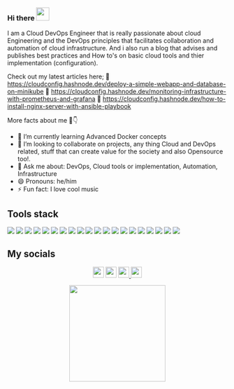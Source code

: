 ### Hi there <img src="https://raw.githubusercontent.com/MartinHeinz/MartinHeinz/master/wave.gif" width="30px">

I am a Cloud DevOps Engineer that is really passionate about cloud Engineering and the DevOps principles that facilitates collaboration and automation of cloud infrastructure. And i also run a blog that advises and publishes best practices and How to's on basic cloud tools and thier implementation (configuration).

Check out my latest articles here;
🎯 https://cloudconfig.hashnode.dev/deploy-a-simple-webapp-and-database-on-minikube
🎯 https://cloudconfig.hashnode.dev/monitoring-infrastructure-with-prometheus-and-grafana
🎯 https://cloudconfig.hashnode.dev/how-to-install-nginx-server-with-ansible-playbook

More facts about me 🤗👇

- 🌱 I’m currently learning Advanced Docker concepts
- 👯 I’m looking to collaborate on projects, any thing Cloud and DevOps related, stuff that can create value for the society and also Opensource too!.
- 💬 Ask me about: DevOps, Cloud tools or implementation, Automation, Infrastructure 
- 😄 Pronouns: he/him
- ⚡ Fun fact: I love cool music

## Tools stack
![](https://img.shields.io/badge/Cloud-AWS-informational?style=flat&logo=amazon-aws&logoColor=white&color=2bbc8a)
![](https://img.shields.io/badge/Cloud-GCP-informational?style=flat&logo=google-cloud&logoColor=white&color=2bbc8a)
![](https://img.shields.io/badge/Code-Python-informational?style=flat&logo=python&logoColor=white&color=2bbc8a)
![](https://img.shields.io/badge/Database-MongoDB/Mongoose-informational?style=flat&logo=mongodb&logoColor=white&color=2bbc8a)
![](https://img.shields.io/badge/Database-SQL-informational?style=flat&logo=sql&logoColor=white&color=2bbc8a)
![](https://img.shields.io/badge/VCS-Git-informational?style=flat&logo=git&logoColor=white&color=2bbc8a)
![](https://img.shields.io/badge/Hub-Github-informational?style=flat&logo=github&logoColor=white&color=2bbc8a)
![](https://img.shields.io/badge/OS-Linux-informational?style=flat&logo=linux&logoColor=white&color=2bbc8a)
![](https://img.shields.io/badge/Linux-Ubuntu-informational?style=flat&logo=ubuntu&logoColor=white&color=2bbc8a)
![](https://img.shields.io/badge/Shell-Bash-informational?style=flat&logo=gnu-bash&logoColor=white&color=2bbc8a)
![](https://img.shields.io/badge/IaC-CloudFormation-informational?style=flat&logo=Cloudformation&logoColor=white&color=2bbc8a)
![](https://img.shields.io/badge/CI/CD-Jenkins-informational?style=flat&logo=jenkins&logoColor=white&color=2bbc8a)
![](https://img.shields.io/badge/CI/CD-CircleCI-informational?style=flat&logo=circleci&logoColor=white&color=2bbc8a)
![](https://img.shields.io/badge/Configuration_Management-Ansible-informational?style=flat&logo=ansible&logoColor=white&color=2bbc8a)
![](https://img.shields.io/badge/Reverse_Proxy/Web_Server-Nginx-informational?style=flat&logo=nginx&logoColor=white&color=2bbc8a)
![](https://img.shields.io/badge/Monitoring-Prometheus-informational?style=flat&logo=prometheus&logoColor=white&color=2bbc8a)
![](https://img.shields.io/badge/Metric_Dashboard-Grafana-informational?style=flat&logo=grafana&logoColor=white&color=2bbc8a)
![](https://img.shields.io/badge/Container_Runtime-Docker-informational?style=flat&logo=docker&logoColor=white&color=2bbc8a)
![](https://img.shields.io/badge/Ordchestration_Tool-Kubernetes-informational?style=flat&logo=kubernetes&logoColor=white&color=2bbc8a)
![](https://img.shields.io/badge/Backend-Django-informational?style=flat&logo=Django&logoColor=white&color=2bbc8a)

## My socials
<p align="center">
  <a href="https://twitter.com/Josh_bolten"><img src="https://img.shields.io/badge/twitter-%231DA1F2.svg?&style=for-the-badge&logo=twitter&logoColor=white" height=25></a> 
  <a href="https://hashnode.com/@CloudCODER"><img src="https://img.shields.io/badge/hashnode-%2312100E.svg?&style=for-the-badge&logo=hashnode&logoColor=white" height=25></a> 
  <a href="https://www.linkedin.com/in/Joshua-Igoni/"><img src="https://img.shields.io/badge/linkedin-%230077B5.svg?&style=for-the-badge&logo=linkedin&logoColor=white" height=25> </a>
  <a href="mailto:jozhbolt@gmail.com"><img src="https://img.shields.io/badge/gmail-%EA4335.svg?&style=for-the-badge&logo=gmail&logoColor=white" height=25></a>
</p>

<p align="Center">
  <a href="https://github.com/Joshua-Igoni/github-readme-stats">
    <img align="center" src="https://github-readme-stats.vercel.app/api/top-langs/?username=Joshua-Igoni&langs_count=10&layout=compact&theme=github_dark&repo=github-readme-stats"  height=220  />
</p>

